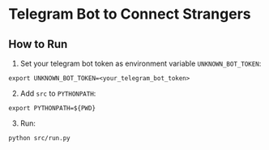 # Telegram Bot to Connect Strangers

## How to Run
1. Set your telegram bot token as environment variable `UNKNOWN_BOT_TOKEN`:
```
export UNKNOWN_BOT_TOKEN=<your_telegram_bot_token>
```

2. Add `src` to `PYTHONPATH`:
```
export PYTHONPATH=${PWD}
```

3. Run:
```
python src/run.py
```